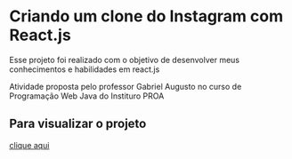 # Criando um clone do Instagram com React.js

Esse projeto foi realizado com o objetivo de desenvolver meus conhecimentos e habilidades em react.js

Atividade proposta pelo professor Gabriel Augusto no curso de Programação Web Java do Instituro PROA

## Para visualizar o projeto 

[clique aqui](https://instaclone-eosin.vercel.app/)
